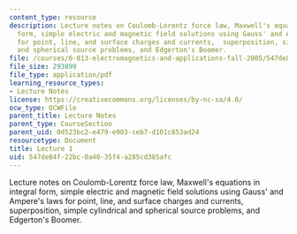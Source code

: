```yaml
---
content_type: resource
description: Lecture notes on Coulomb-Lorentz force law, Maxwell's equations in integral
  form, simple electric and magnetic field solutions using Gauss' and Ampere's laws
  for point, line, and surface charges and currents,  superposition, simple cylindrical
  and spherical source problems, and Edgerton's Boomer.
file: /courses/6-013-electromagnetics-and-applications-fall-2005/547de84f22bc0a4035f4a285cd385afc_lec1.pdf
file_size: 293899
file_type: application/pdf
learning_resource_types:
- Lecture Notes
license: https://creativecommons.org/licenses/by-nc-sa/4.0/
ocw_type: OCWFile
parent_title: Lecture Notes
parent_type: CourseSection
parent_uid: 0d523bc2-e479-e903-ceb7-d101c853ad24
resourcetype: Document
title: Lecture 1
uid: 547de84f-22bc-0a40-35f4-a285cd385afc
---
```

Lecture notes on Coulomb-Lorentz force law, Maxwell's equations in integral form, simple electric and magnetic field solutions using Gauss' and Ampere's laws for point, line, and surface charges and currents,  superposition, simple cylindrical and spherical source problems, and Edgerton's Boomer.